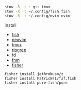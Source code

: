 ```sh
stow -R -t ~ git tmux
stow -R -t ~/.config/fish fish
stow -R -t ~/.config/nvim nvim
```

Install

- [fish](https://fishshell.com/)
- [neovim](https://github.com/neovim/neovim/blob/master/INSTALL.md)
- [tmux](https://github.com/tmux/tmux/wiki/Installing)
- [ripgrep](https://github.com/BurntSushi/ripgrep)
- [fd](https://github.com/sharkdp/fd)
- [fnm](https://github.com/Schniz/fnm)
- [fisher](https://github.com/jorgebucaran/fisher)

```sh
fisher install jethrokuan/z
fisher install PatrickF1/fzf.fish
fisher install pure-fish/pure
```
